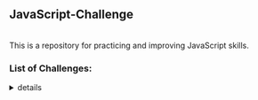 ## JavaScript-Challenge

</br>
This is a repository for practicing and improving JavaScript skills.

</br>

### List of Challenges:

<details>
<summary>details</summary>

* [interactive rating component](https://github.com/winterkang/JavaScript-Challenge/tree/main/interactive-rating-component)
* [FAQ-accordion-card](https://github.com/winterkang/JavaScript-Challenge/tree/main/FAQ-accordion-card)
* [Article preview component](https://github.com/winterkang/JavaScript-Challenge/tree/main/article-preview-component)
* [Todo-List](https://github.com/winterkang/JavaScript-Challenge/tree/main/TODO-LIST)
* [Calculator](https://github.com/winterkang/JavaScript-Challenge/tree/main/calculator)
* [CANVAS]()
</details>